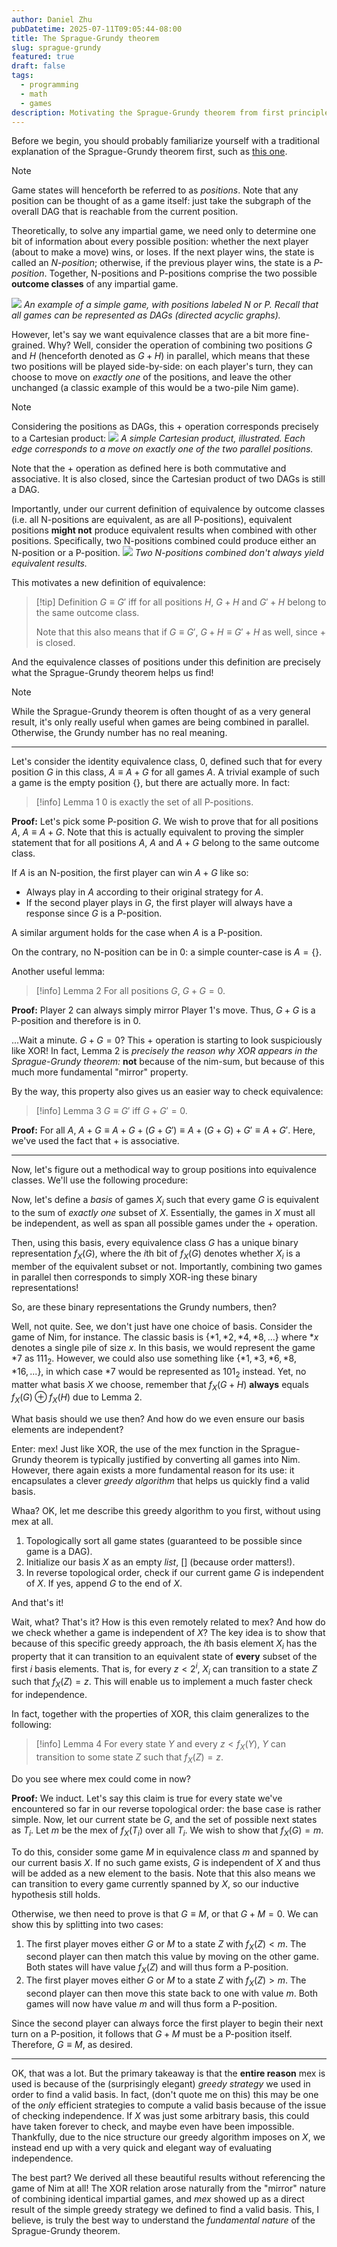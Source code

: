 ```yaml
---
author: Daniel Zhu
pubDatetime: 2025-07-11T09:05:44-08:00
title: The Sprague-Grundy theorem
slug: sprague-grundy
featured: true
draft: false
tags:
  - programming
  - math
  - games
description: Motivating the Sprague-Grundy theorem from first principles.
---
```

Before we begin, you should probably familiarize yourself with a traditional explanation of the Sprague-Grundy theorem first, such as [this one](https://cp-algorithms.com/game_theory/sprague-grundy-nim.html).

> [!Note]
> Game states will henceforth be referred to as *positions*. Note that any position can be thought of as a game itself: just take the subgraph of the overall DAG that is reachable from the current position.

Theoretically, to solve any impartial game, we need only to determine one bit of information about every possible position: whether the next player (about to make a move) wins, or loses. If the next player wins, the state is called an *N-position*; otherwise, if the previous player wins, the state is a *P-position*. Together, N-positions and P-positions comprise the two possible **outcome classes** of any impartial game.

![](../../assets/images/Pasted%20image%2020250711185348.png)
*An example of a simple game, with positions labeled N or P. Recall that all games can be represented as DAGs (directed acyclic graphs).*

However, let's say we want equivalence classes that are a bit more fine-grained. Why? Well, consider the operation of combining two positions $G$ and $H$ (henceforth denoted as $G + H$) in parallel, which means that these two positions will be played side-by-side: on each player's turn, they can choose to move on *exactly one* of the positions, and leave the other unchanged (a classic example of this would be a two-pile Nim game).

> [!Note]
> Considering the positions as DAGs, this $+$ operation corresponds precisely to a Cartesian product:
> ![](../../assets/images/Pasted%20image%2020250711190852.png)
> *A simple Cartesian product, illustrated. Each edge corresponds to a move on exactly one of the two parallel positions.*
>
> Note that the $+$ operation as defined here is both commutative and associative. It is also closed, since the Cartesian product of two DAGs is still a DAG.

Importantly, under our current definition of equivalence by outcome classes (i.e. all N-positions are equivalent, as are all P-positions), equivalent positions **might not** produce equivalent results when combined with other positions. Specifically, two N-positions combined could produce either an N-position or a P-position.
![](../../assets/images/Pasted%20image%2020250711203322.png)
*Two N-positions combined don't always yield equivalent results.*

This motivates a new definition of equivalence:
>[!tip] Definition
>$G \equiv G'$ iff for all positions $H$, $G + H$ and $G' + H$ belong to the same outcome class.
>
> Note that this also means that if $G \equiv G'$, $G + H \equiv G' + H$ as well, since $+$ is closed.

And the equivalence classes of positions under this definition are precisely what the Sprague-Grundy theorem helps us find!

>[!note]
> While the Sprague-Grundy theorem is often thought of as a very general result, it's only really useful when games are being combined in parallel. Otherwise, the Grundy number has no real meaning.

---
Let's consider the identity equivalence class, $0$, defined such that for every position $G$ in this class, $A \equiv A + G$ for all games $A$. A trivial example of such a game is the empty position $\{\}$, but there are actually more. In fact:

>[!info] Lemma 1
> $0$ is exactly the set of all P-positions.

**Proof:**
Let's pick some P-position $G$. We wish to prove that for all positions $A$, $A \equiv A + G$. Note that this is actually equivalent to proving the simpler statement that for all positions $A$, $A$ and $A + G$ belong to the same outcome class.

If $A$ is an N-position, the first player can win $A + G$ like so:
- Always play in $A$ according to their original strategy for $A$.
- If the second player plays in $G$, the first player will always have a response since $G$ is a P-position.

A similar argument holds for the case when $A$ is a P-position.

On the contrary, no N-position can be in $0$: a simple counter-case is $A = \{\}$.

Another useful lemma:
>[!info] Lemma 2
> For all positions $G$, $G + G = 0$.

**Proof:**
Player 2 can always simply mirror Player 1's move. Thus, $G + G$ is a P-position and therefore is in $0$.

...Wait a minute. $G + G = 0$? This $+$ operation is starting to look suspiciously like XOR! In fact, Lemma 2 is *precisely the reason why XOR appears in the Sprague-Grundy theorem:* **not** because of the nim-sum, but because of this much more fundamental "mirror" property.

By the way, this property also gives us an easier way to check equivalence:
>[!info] Lemma 3
> $G \equiv G'$ iff $G + G' = 0$.

**Proof:**
For all $A$, $A + G \equiv A + G + (G + G') \equiv A + (G + G) + G' \equiv A + G'$. Here, we've used the fact that $+$ is associative.

---
Now, let's figure out a methodical way to group positions into equivalence classes. We'll use the following procedure:

Now, let's define a *basis* of games $X_i$ such that every game $G$ is equivalent to the sum of *exactly one* subset of $X$. Essentially, the games in $X$ must all be independent, as well as span all possible games under the $+$ operation.

Then, using this basis, every equivalence class $G$ has a unique binary representation $f_X(G)$, where the $i$th bit of $f_X(G)$ denotes whether $X_i$ is a member of the equivalent subset or not. Importantly, combining two games in parallel then corresponds to simply XOR-ing these binary representations!

So, are these binary representations the Grundy numbers, then?

Well, not quite. See, we don't just have one choice of basis. Consider the game of Nim, for instance. The classic basis is $\{*1, *2, *4, *8,...\}$ where $*x$ denotes a single pile of size $x$. In this basis, we would represent the game $*7$ as $111_2$. However, we could also use something like $\{*1, *3, *6, *8, *16,...\}$, in which case $*7$ would be represented as $101_2$ instead. Yet, no matter what basis $X$ we choose, remember that $f_X(G + H)$ **always** equals $f_X(G) \oplus f_X(H)$ due to Lemma 2.

What basis should we use then? And how do we even ensure our basis elements are independent?

Enter: mex! Just like XOR, the use of the mex function in the Sprague-Grundy theorem is typically justified by converting all games into Nim. However, there again exists a more fundamental reason for its use: it encapsulates a clever *greedy algorithm* that helps us quickly find a valid basis.

Whaa? OK, let me describe this greedy algorithm to you first, without using mex at all.
1. Topologically sort all game states (guaranteed to be possible since game is a DAG).
2. Initialize our basis $X$ as an empty *list*, $[]$ (because order matters!).
3. In reverse topological order, check if our current game $G$ is independent of $X$. If yes, append $G$ to the end of $X$.

And that's it!

Wait, what? That's it? How is this even remotely related to mex? And how do we check whether a game is independent of $X$? The key idea is to show that because of this specific greedy approach, the $i$th basis element $X_i$ has the property that it can transition to an equivalent state of **every** subset of the first $i$ basis elements. That is, for every $z < 2^i$, $X_i$ can transition to a state $Z$ such that $f_X(Z) = z$. This will enable us to implement a much faster check for independence.

In fact, together with the properties of XOR, this claim generalizes to the following:
>[!info] Lemma 4
> For every state $Y$ and every $z < f_X(Y)$, $Y$ can transition to some state $Z$ such that $f_X(Z) = z$.

Do you see where mex could come in now?

**Proof:**
We induct. Let's say this claim is true for every state we've encountered so far in our reverse topological order: the base case is rather simple. Now, let our current state be $G$, and the set of possible next states as $T_i$. Let $m$ be the mex of $f_X(T_i)$ over all $T_i$. We wish to show that $f_X(G) = m$.

To do this, consider some game $M$ in equivalence class $m$ and spanned by our current basis $X$. If no such game exists, $G$ is independent of $X$ and thus will be added as a new element to the basis. Note that this also means we can transition to every game currently spanned by $X$, so our inductive hypothesis still holds.

Otherwise, we then need to prove is that $G \equiv M$, or that $G + M = 0$. We can show this by splitting into two cases:
1. The first player moves either $G$ or $M$ to a state $Z$ with $f_X(Z) < m$. The second player can then match this value by moving on the other game. Both states will have value $f_X(Z)$ and will thus form a P-position.
2. The first player moves either $G$ or $M$ to a state $Z$ with $f_X(Z) > m$. The second player can then move this state back to one with value $m$. Both games will now have value $m$ and will thus form a P-position.

Since the second player can always force the first player to begin their next turn on a P-position, it follows that $G + M$ must be a P-position itself. Therefore, $G \equiv M$, as desired.

---
OK, that was a lot. But the primary takeaway is that the **entire reason** mex is used is because of the (surprisingly elegant) *greedy strategy* we used in order to find a valid basis. In fact, (don't quote me on this) this may be one of the *only* efficient strategies to compute a valid basis because of the issue of checking independence. If $X$ was just some arbitrary basis, this could have taken forever to check, and maybe even have been impossible. Thankfully, due to the nice structure our greedy algorithm imposes on $X$, we instead end up with a very quick and elegant way of evaluating independence.

The best part? We derived all these beautiful results without referencing the game of Nim at all! The XOR relation arose naturally from the "mirror" nature of combining identical impartial games, and *mex* showed up as a direct result of the simple greedy strategy we defined to find a valid basis. This, I believe, is truly the best way to understand the *fundamental nature* of the Sprague-Grundy theorem.
